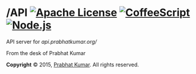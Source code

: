 /API [![Apache License](https://img.shields.io/badge/License-v2.0-ff79b4.svg)](https://github.com/iammachine/prabhatkumar.org/blob/master/LICENSE) [![CoffeeScript](https://img.shields.io/badge/CoffeeScript-v1.9.3-black.svg)](http://coffeescript.org/) [![Node.js](https://img.shields.io/badge/Node.js-v0.12.5-brightgreen.svg)](https://nodejs.org/)
=======
API server for _api.prabhatkumar.org/_

From the desk of Prabhat Kumar

**Copyright** © 2015, [Prabhat Kumar](http://prabhatkumar.org/). All rights reserved.
